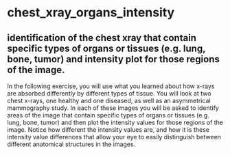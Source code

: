 # chest_xray_organs_intensity
## identification of the chest xray that contain specific types of organs or tissues (e.g. lung, bone, tumor) and intensity plot for those regions of the image.
In the following exercise, you will use what you learned about how x-rays are absorbed differently by different types of tissue. You will look at two chest x-rays, one healthy and one diseased, as well as an asymmetrical mammography study. In each of these images you will be asked to identify areas of the image that contain specific types of organs or tissues (e.g. lung, bone, tumor) and then plot the intensity values for those regions of the image. Notice how different the intensity values are, and how it is these intensity value differences that allow your eye to easily distinguish between different anatomical structures in the images.
